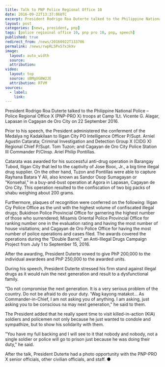 ```yaml
---
title: Talk to PNP Police Regional Office 10
date: 2016-09-22T13:37:06UTC
excerpt: President Rodrigo Roa Duterte talked to the Philippine National Police – Police Regional Office X (PNP-PRO X) troops at Camp 1Lt. Vicente G. Alagar, Lapasan in Cagayan de Oro City on 22 September 2016.
layout: post
categories: [news, president, pnp]
tags: [police regioinal office 10, pnp pro 10, pnp, speech]
published: true
redirect_from: /news/20160922T133706
permalink: /news/rwpRL5Px57x3kXv
image:
  layout: auto_width
  source: 
  attribution: 
video:
  layout: top
  source: sBMgUGBW2JE
  attribution: RTVM
sources:
  - label:
    link:
---
```


President Rodrigo Roa Duterte talked to the Philippine National Police – Police Regional Office X (PNP-PRO X) troops at Camp 1Lt. Vicente G. Alagar, Lapasan in Cagayan de Oro City on 22 September 2016.

Prior to his speech, the President administered the conferment of the Medalya ng Kadakilaan to Iligan City PO Intelligence Officer P/Supt. Arniel Agustin Catarata; Criminal Investigation and Detection Group X (CIDG X) Regional Chief P/Supt. Tom Tuzon; and Cagayan de Oro City Police Station III Commander P/CInsp. Ariel Philip Pontillas.

Catarata was awarded for his successful anti-drug operation in Barangay Tubod, Iligan City that led to the captivity of Jose Booc, Jr., a big time illegal drug supplier. On the other hand, Tuzon and Pontillas were able to capture Rayhana Batara Y Ali, also known as Sandor Osop Sumagayan or "Konsehal," in a buy-and-bust operation at Agora in Lapasan, Cagayan de Oro City. This operation resulted to the confiscation of two big packs of shabu weighing about 200 grams.

Furthermore, plaques of recognition were conferred on the following: Iligan Ciy Police Office as the unit with the highest volume of confiscated illegal drugs; Bukidnon Police Provincial Office for garnering the highest number of those who surrendered; Misamis Oriental Police Provincial Office for ranking number one in the evaluation rating and having the most number of house visitations; and Cagayan de Oro Police Office for having the most number of police operations and cases filed. The awards covered the operations during the "Double Barrel," an Anti-Illegal Drugs Campaign Project from July 1 to September 15, 2016.

After the awarding, President Duterte vowed to give PhP 200,000 to the individual awardees and PhP 250,000 to the awarded units.

During his speech, President Duterte stressed his firm stand against illegal drugs as it would ruin the next generation and result to a dysfunctional family.

"Do not compromise the next generation. It is a very serious problem of the country. Do not be afraid to do your duty. 'Wag kayong matakot… As Commander-in-Chief, I am not asking you of anything. I am asking, just asking you to be conscious na may next generation," he said to them.

The President added that he really spent time to visit killed-in-action (KIA) soldiers and policemen not only because he just wanted to condole and sympathize, but to show his solidarity with them.

"You have my full backing and I will see to it that nobody and nobody, not a single soldier or police will go to prison just because he was doing their duty," he said.

After the talk, President Duterte had a photo opportunity with the PNP-PRO X senior officials, other civilian officials, and staff.
&#x25cf;


